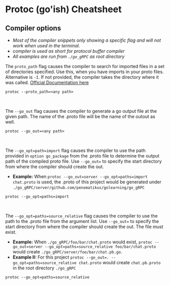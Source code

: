 # Protoc (go'ish) Cheatsheet

## Compiler options

- _Most of the compiler snippets only showing a specific flag and will not work when used in the terminal._
- _compiler is used as short for protocol buffer compiler_
- _All examples are run from `./go_gRPC` as root directory_

The `proto_path` flag causes the compiler to search for imported files in a set of directories specified. Use this, when you have imports in your proto files. Alternative is `-I`. If not provided, the compiler takes the directory where it was called. [Official Documentation here](https://developers.google.com/protocol-buffers/docs/proto3#importing_definitions)

```
protoc --proto_path=<any path>
```

</br>

The `--go_out` flag causes the compiler to generate a go output file at the given path. The name of the .proto file will be the name of the outout as well.

```
protoc --go_out=<any path>
```

</br>
  
The `--go_opt=path=import` flag causes the compiler to use the path provided in `option go_package` from the .proto file to determine the output path of the compiled proto file. Use `--go_out=` to specify the start directory from where the compiler should create the out.   
- **Example:** When `protoc --go_out=server --go_opt=paths=import chat.proto` is used,  the .proto of this project would be generated under `./go_gRPC/server/github.com/penomatikus/golearning/go_gRPC`
```
protoc --go_opt=paths=import
```
<br>

The `--go_opt=paths=source_relative` flag causes the compiler to use the path to the .proto file from the argument list. Use `--go_out=` to specify the start directory from where the compiler should create the out. The file must exist.

- **Example:** When `./go_gRPC/foo/bar/chat.proto` would exist, `protoc --go_out=server --go_opt=paths=source_relative foo/bar/chat.proto` would create `./go_gRPC/server/foo/bar/chat.pb.go`.
- **Example II:** For this project `protoc --go_out=. --go_opt=paths=source_relative chat.proto` would create `chat.pb.proto` in the root directory `./go_gRPC`

```
protoc --go_opt=paths=source_relative
```
